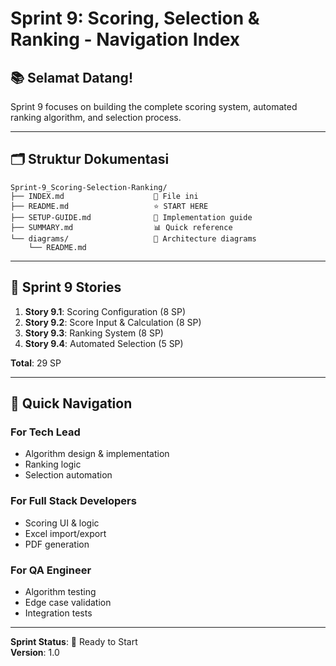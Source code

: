 # Sprint 9: Scoring, Selection & Ranking - Navigation Index

## 📚 Selamat Datang!

Sprint 9 focuses on building the complete scoring system, automated ranking algorithm, and selection process.

---

## 🗂️ Struktur Dokumentasi

```
Sprint-9_Scoring-Selection-Ranking/
├── INDEX.md                    📍 File ini
├── README.md                   ⭐ START HERE
├── SETUP-GUIDE.md              🔧 Implementation guide
├── SUMMARY.md                  📊 Quick reference
└── diagrams/                   📐 Architecture diagrams
    └── README.md
```

---

## 🎯 Sprint 9 Stories

1. **Story 9.1**: Scoring Configuration (8 SP)
2. **Story 9.2**: Score Input & Calculation (8 SP)
3. **Story 9.3**: Ranking System (8 SP)
4. **Story 9.4**: Automated Selection (5 SP)

**Total**: 29 SP

---

## 📖 Quick Navigation

### For Tech Lead
- Algorithm design & implementation
- Ranking logic
- Selection automation

### For Full Stack Developers
- Scoring UI & logic
- Excel import/export
- PDF generation

### For QA Engineer
- Algorithm testing
- Edge case validation
- Integration tests

---

**Sprint Status**: 🚀 Ready to Start  
**Version**: 1.0
